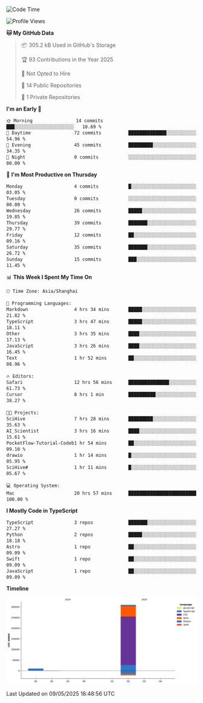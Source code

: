 <!--
**PascalDai/PascalDai** is a ✨ _special_ ✨ repository because its `README.md` (this file) appears on your GitHub profile.

Here are some ideas to get you started:

- 🔭 I’m currently working on ...
- 🌱 I’m currently learning ...
- 👯 I’m looking to collaborate on ...
- 🤔 I’m looking for help with ...
- 💬 Ask me about ...
- 📫 How to reach me: ...
- 😄 Pronouns: ...
- ⚡ Fun fact: ...
-->

<!--START_SECTION:waka-->
![Code Time](http://img.shields.io/badge/Code%20Time-1%2C044%20hrs%2018%20mins-blue)

![Profile Views](http://img.shields.io/badge/Profile%20Views-1-blue)

**🐱 My GitHub Data** 

> 📦 305.2 kB Used in GitHub's Storage 
 > 
> 🏆 93 Contributions in the Year 2025
 > 
> 🚫 Not Opted to Hire
 > 
> 📜 14 Public Repositories 
 > 
> 🔑 1 Private Repositories 
 > 
**I'm an Early 🐤** 

```text
🌞 Morning                14 commits          ███░░░░░░░░░░░░░░░░░░░░░░   10.69 % 
🌆 Daytime                72 commits          ██████████████░░░░░░░░░░░   54.96 % 
🌃 Evening                45 commits          █████████░░░░░░░░░░░░░░░░   34.35 % 
🌙 Night                  0 commits           ░░░░░░░░░░░░░░░░░░░░░░░░░   00.00 % 
```
📅 **I'm Most Productive on Thursday** 

```text
Monday                   4 commits           █░░░░░░░░░░░░░░░░░░░░░░░░   03.05 % 
Tuesday                  0 commits           ░░░░░░░░░░░░░░░░░░░░░░░░░   00.00 % 
Wednesday                26 commits          █████░░░░░░░░░░░░░░░░░░░░   19.85 % 
Thursday                 39 commits          ███████░░░░░░░░░░░░░░░░░░   29.77 % 
Friday                   12 commits          ██░░░░░░░░░░░░░░░░░░░░░░░   09.16 % 
Saturday                 35 commits          ███████░░░░░░░░░░░░░░░░░░   26.72 % 
Sunday                   15 commits          ███░░░░░░░░░░░░░░░░░░░░░░   11.45 % 
```


📊 **This Week I Spent My Time On** 

```text
🕑︎ Time Zone: Asia/Shanghai

💬 Programming Languages: 
Markdown                 4 hrs 34 mins       █████░░░░░░░░░░░░░░░░░░░░   21.82 % 
TypeScript               3 hrs 47 mins       █████░░░░░░░░░░░░░░░░░░░░   18.11 % 
Other                    3 hrs 35 mins       ████░░░░░░░░░░░░░░░░░░░░░   17.13 % 
JavaScript               3 hrs 26 mins       ████░░░░░░░░░░░░░░░░░░░░░   16.45 % 
Text                     1 hr 52 mins        ██░░░░░░░░░░░░░░░░░░░░░░░   08.96 % 

🔥 Editors: 
Safari                   12 hrs 56 mins      ███████████████░░░░░░░░░░   61.73 % 
Cursor                   8 hrs 1 min         ██████████░░░░░░░░░░░░░░░   38.27 % 

🐱‍💻 Projects: 
SciHive                  7 hrs 28 mins       █████████░░░░░░░░░░░░░░░░   35.63 % 
AI_Scientist             3 hrs 16 mins       ████░░░░░░░░░░░░░░░░░░░░░   15.61 % 
PocketFlow-Tutorial-Codeb1 hr 54 mins        ██░░░░░░░░░░░░░░░░░░░░░░░   09.10 % 
drawio                   1 hr 14 mins        █░░░░░░░░░░░░░░░░░░░░░░░░   05.95 % 
SciHive#                 1 hr 11 mins        █░░░░░░░░░░░░░░░░░░░░░░░░   05.67 % 

💻 Operating System: 
Mac                      20 hrs 57 mins      █████████████████████████   100.00 % 
```

**I Mostly Code in TypeScript** 

```text
TypeScript               3 repos             ███████░░░░░░░░░░░░░░░░░░   27.27 % 
Python                   2 repos             █████░░░░░░░░░░░░░░░░░░░░   18.18 % 
Astro                    1 repo              ██░░░░░░░░░░░░░░░░░░░░░░░   09.09 % 
Swift                    1 repo              ██░░░░░░░░░░░░░░░░░░░░░░░   09.09 % 
JavaScript               1 repo              ██░░░░░░░░░░░░░░░░░░░░░░░   09.09 % 
```



**Timeline**

![Lines of Code chart](https://raw.githubusercontent.com/PascalDai/PascalDai/main/assets/bar_graph.png)


 Last Updated on 09/05/2025 18:48:56 UTC
<!--END_SECTION:waka-->
